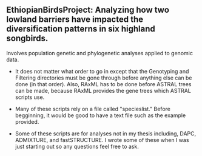 ## EthiopianBirdsProject: Analyzing how two lowland barriers have impacted the diversification patterns in six highland songbirds.
Involves population genetic and phylogenetic analyses applied to genomic data. 

- It does not matter what order to go in except that the Genotyping and Filtering directories must be gone through before anything
else can be done (in that order). Also, RAxML has to be done before ASTRAL trees can be made, because RAxML provides the gene 
trees which ASTRAL scripts use.  

- Many of these scripts rely on a file called "specieslist." Before begginning, it would be good to have a text file such as the example provided. 

- Some of these scripts are for analyses not in my thesis including, DAPC, ADMIXTURE, and fastSTRUCTURE. I wrote some of these when I was just 
starting out so any questions feel free to ask. 
